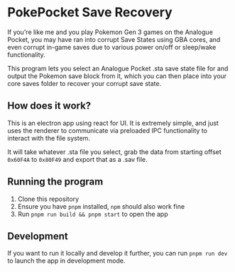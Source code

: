 # PokePocket Save Recovery
If you're like me and you play Pokemon Gen 3 games on the Analogue Pocket, you may have ran into corrupt Save States using GBA cores, and even corrupt in-game saves due to various power on/off or sleep/wake functionality.

This program lets you select an Analogue Pocket .sta save state file for and output the Pokemon save block from it, which you can then place into your core saves folder to recover your corrupt save state.

## How does it work?
This is an electron app using react for UI. It is extremely simple, and just uses the renderer to communicate via preloaded IPC functionality to interact with the file system.

It will take whatever .sta file you select, grab the data from starting offset `0x60F4A` to `0x80F49` and export that as a .sav file.

## Running the program
1. Clone this repository
2. Ensure you have `pnpm` installed, `npm` should also work fine
3. Run `pnpm run build && pnpm start` to open the app

## Development
If you want to run it locally and develop it further, you can run `pnpm run dev` to launch the app in development mode.
